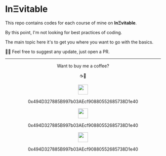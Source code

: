 # InΞvitable

This repo contains codes for each course of mine on **InΞvitable**.

By this point, I'm not looking for best practices of coding.

The main topic here it's to get you where you want to go with the basics.

👨‍💻 Feel free to suggest any update, just open a PR.

---

<p align=center>
Want to buy me a coffee?
</p>

<p align=center>
☕🤎
</p>

<p align=center>
<img src='https://github.com/spothq/cryptocurrency-icons/blob/master/svg/color/eth.svg' height='32px' width='32px'>
</p>

<p align=center font-size='8px'>
0x494D327885B997b03AEcf90880552685738D1e40
</p>


<p align=center>
<img src='https://github.com/spothq/cryptocurrency-icons/blob/master/svg/color/matic.svg' height='32px' width='32px'> 
</p>

<p align=center>
0x494D327885B997b03AEcf90880552685738D1e40
</p>

<p align=center>
<img src='https://github.com/spothq/cryptocurrency-icons/blob/master/svg/color/bnb.svg' height='32px' width='32px'>
</p>

<p align=center>
0x494D327885B997b03AEcf90880552685738D1e40
</p>
